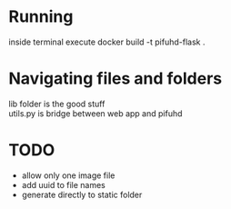 # Running
inside terminal execute docker build -t pifuhd-flask . <br />

# Navigating files and folders
lib folder is the good stuff <br />
utils.py is bridge between web app and pifuhd <br />

# TODO
- allow only one image file <br />
- add uuid to file names <br />
- generate directly to static folder <br />
